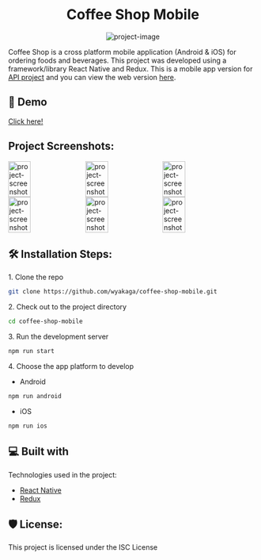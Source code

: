 <h1 id="title" align="center">Coffee Shop Mobile</h1>

<p align="center"><img src="https://socialify.git.ci/wyakaga/coffee-shop-mobile/image?description=1&amp;language=1&amp;name=1&amp;owner=1&amp;pattern=Brick%20Wall&amp;stargazers=1&amp;theme=Dark" alt="project-image"></p>

Coffee Shop is a cross platform mobile application (Android &amp; iOS) for ordering foods and beverages. This project was developed using a framework/library React Native and Redux. This is a mobile app version for [API project](https://github.com/wyakaga/coffeeshop-backend) and you can view the web version [here](https://github.com/wyakaga/coffeeshop-fe).

<h2>🚀 Demo</h2>

[Click here!](https://drive.google.com/file/d/13v70hncxNowZmmkfZPHpjOt2bQy9zE4T/view?usp=sharing)

<h2>Project Screenshots:</h2>

<div style="display: flex; flex-wrap: wrap; gap: 1%">
  <img src="https://i.imgur.com/PIbSHKU.png" alt="project-screenshot" width="30%">
  <img src="https://i.imgur.com/oZbEdnY.png" alt="project-screenshot" width="30%">
  <img src="https://i.imgur.com/7WT2Fox.png" alt="project-screenshot" width="30%">
  <img src="https://i.imgur.com/OvisfnD.png" alt="project-screenshot" width="30%">
  <img src="https://i.imgur.com/SusVOFd.png" alt="project-screenshot" width="30%">
  <img src="https://i.imgur.com/mk0kaMy.png" alt="project-screenshot" width="30%">
</div>

<h2>🛠️ Installation Steps:</h2>

<p>1. Clone the repo</p>

```sh
git clone https://github.com/wyakaga/coffee-shop-mobile.git
```

<p>2. Check out to the project directory</p>

```sh
cd coffee-shop-mobile
```

<p>3. Run the development server</p>

```sh
npm run start
```

<p>4. Choose the app platform to develop</p>

- Android

```sh
npm run android
```

- iOS

```sh
npm run ios
```

<h2>💻 Built with</h2>

Technologies used in the project:

*   [React Native](https://reactnative.dev/)
*   [Redux](https://github.com/reduxjs/redux)

<h2>🛡️ License:</h2>

This project is licensed under the ISC License